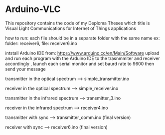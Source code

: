 # Arduino-VLC
This repository contains the code of my Deploma Theses which title is Visual Light Communications for Internet of Things applications

how to run:
each file should be in a separate folder with the same name
ex: folder: receiver6, file: receiver6.ino

intstall Arduino IDE from: https://www.arduino.cc/en/Main/Software
upload and run each program with the Arduino IDE to the trasnmmiter and receiver accordingly , launch each serial monitor and set baurd rate to 9600
then send your message

transmitter in the optical spectrum --> simple_transmitter.ino

receiver in the optical spectrum --> simple_receiver.ino

transmitter in the infrared spectrum --> transmitter_3.ino

receiver in the infrared spectrum --> receiver4.ino

transmitter with sync --> transmitter_comm.ino (final version)

receiver with sync --> receiver6.ino (final version)
